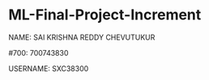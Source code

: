 # ML-Final-Project-Increment






NAME: SAI KRISHNA REDDY CHEVUTUKUR





#700: 700743830





USERNAME: SXC38300
